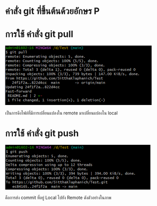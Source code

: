 # คำสั่ง git ที่ขึ้นต้นด้วยอักษร P

# การใช้ คำสั่ง git pull

![Alt text](image-5.png)

เป็นการดึงไฟล์ที่มีการเปลี่ยนแปลงใน remote มาเปลี่ยนแปลงใน local

# การใช้ คำสั่ง git push 

![Alt text](image-6.png)

 คือการส่ง commit ที่อยู่ Local ไปยัง Remote ดังตัวอย่างในภาพ